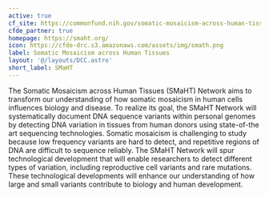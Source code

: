 ```yaml
---
active: true
cf_site: https://commonfund.nih.gov/somatic-mosaicism-across-human-tissues-smaht
cfde_partner: true
homepage: https://smaht.org/
icon: https://cfde-drc.s3.amazonaws.com/assets/img/smath.png
label: Somatic Mosaicism across Human Tissues
layout: '@/layouts/DCC.astro'
short_label: SMaHT
---
```

The Somatic Mosaicism across Human Tissues (SMaHT) Network aims to transform our understanding of how somatic mosaicism in human cells influences biology and disease. To realize its goal, the SMaHT Network will systematically document DNA sequence variants within personal genomes by detecting DNA variation in tissues from human donors using state-of-the art sequencing technologies. Somatic mosaicism is challenging to study because low frequency variants are hard to detect, and repetitive regions of DNA are difficult to sequence reliably. The SMaHT Network will spur technological development that will enable researchers to detect different types of variation, including reproductive cell variants and rare mutations. These technological developments will enhance our understanding of how large and small variants contribute to biology and human development.